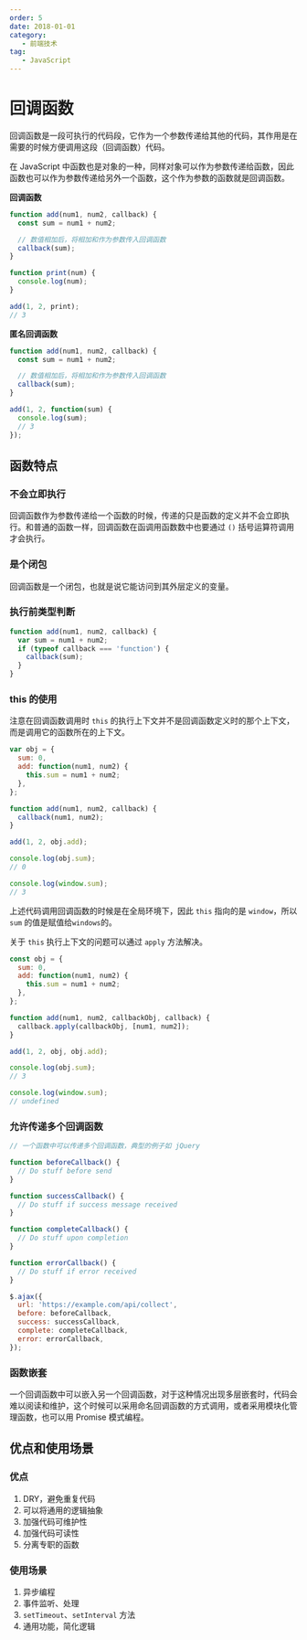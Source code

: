 ```yaml
---
order: 5
date: 2018-01-01
category:
   - 前端技术
tag:
   - JavaScript
---
```


# 回调函数

回调函数是一段可执行的代码段，它作为一个参数传递给其他的代码，其作用是在需要的时候方便调用这段（回调函数）代码。

在 JavaScript 中函数也是对象的一种，同样对象可以作为参数传递给函数，因此函数也可以作为参数传递给另外一个函数，这个作为参数的函数就是回调函数。

**回调函数**

```js
function add(num1, num2, callback) {
  const sum = num1 + num2;

  // 数值相加后，将相加和作为参数传入回调函数
  callback(sum);
}

function print(num) {
  console.log(num);
}

add(1, 2, print);
// 3
```

**匿名回调函数**

```js
function add(num1, num2, callback) {
  const sum = num1 + num2;

  // 数值相加后，将相加和作为参数传入回调函数
  callback(sum);
}

add(1, 2, function(sum) {
  console.log(sum);
  // 3
});
```

## 函数特点

### 不会立即执行

回调函数作为参数传递给一个函数的时候，传递的只是函数的定义并不会立即执行。和普通的函数一样，回调函数在函调用函数数中也要通过 `()` 括号运算符调用才会执行。

### 是个闭包

回调函数是一个闭包，也就是说它能访问到其外层定义的变量。

### 执行前类型判断

```js
function add(num1, num2, callback) {
  var sum = num1 + num2;
  if (typeof callback === 'function') {
    callback(sum);
  }
}
```

### this 的使用

注意在回调函数调用时 `this` 的执行上下文并不是回调函数定义时的那个上下文，而是调用它的函数所在的上下文。

```js
var obj = {
  sum: 0,
  add: function(num1, num2) {
    this.sum = num1 + num2;
  },
};

function add(num1, num2, callback) {
  callback(num1, num2);
}

add(1, 2, obj.add);

console.log(obj.sum);
// 0

console.log(window.sum);
// 3
```

上述代码调用回调函数的时候是在全局环境下，因此 `this` 指向的是 `window`，所以 `sum` 的值是赋值给`windows`的。

关于 `this` 执行上下文的问题可以通过 `apply` 方法解决。

```js
const obj = {
  sum: 0,
  add: function(num1, num2) {
    this.sum = num1 + num2;
  },
};

function add(num1, num2, callbackObj, callback) {
  callback.apply(callbackObj, [num1, num2]);
}

add(1, 2, obj, obj.add);

console.log(obj.sum);
// 3

console.log(window.sum);
// undefined
```

### 允许传递多个回调函数

```js
// 一个函数中可以传递多个回调函数，典型的例子如 jQuery

function beforeCallback() {
  // Do stuff before send
}

function successCallback() {
  // Do stuff if success message received
}

function completeCallback() {
  // Do stuff upon completion
}

function errorCallback() {
  // Do stuff if error received
}

$.ajax({
  url: 'https://example.com/api/collect',
  before: beforeCallback,
  success: successCallback,
  complete: completeCallback,
  error: errorCallback,
});
```

### 函数嵌套

一个回调函数中可以嵌入另一个回调函数，对于这种情况出现多层嵌套时，代码会难以阅读和维护，这个时候可以采用命名回调函数的方式调用，或者采用模块化管理函数，也可以用 Promise 模式编程。

## 优点和使用场景

### 优点

1. DRY，避免重复代码
2. 可以将通用的逻辑抽象
3. 加强代码可维护性
4. 加强代码可读性
5. 分离专职的函数

### 使用场景

1. 异步编程
2. 事件监听、处理
3. `setTimeout`、`setInterval` 方法
4. 通用功能，简化逻辑